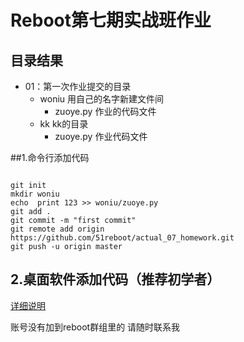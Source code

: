 


# Reboot第七期实战班作业


## 目录结果

* 01：第一次作业提交的目录
    - woniu 用自己的名字新建文件间
        + zuoye.py 作业的代码文件
    - kk kk的目录
        + zuoye.py 作业代码文件


##1.命令行添加代码

```

git init
mkdir woniu
echo  print 123 >> woniu/zuoye.py
git add .
git commit -m "first commit"
git remote add origin https://github.com/51reboot/actual_07_homework.git
git push -u origin master

```

## 2.桌面软件添加代码（推荐初学者）


[详细说明](https://github.com/shengxinjing/my_blog/issues/4)

账号没有加到reboot群组里的 请随时联系我